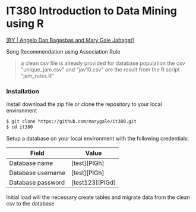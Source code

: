 # IT380 Introduction to Data Mining using R

[[BY | Angelo Dan Bagasbas and Mary Gale Jabagat]](https://nodesource.com/products/nsolid)

Song Recommendation using Association Rule

> a clean csv file is already provided for database population
> the csv "unique_jam.csv" and "jav10.csv" are the result from the R script "jam_rules.R"


### Installation

Install download the zip file or clone the repository to your local environment

```sh
$ git clone https://github.com/marygale/it380.git
$ cd it380
```

Setup a database on your local environment with the following credentials:

|Field  | Value|
| ------ | ------ |
| Database name | [test][PlGh] |
| Database username | [test][PlGh] |
| Database password | [test123][PlGd] |

Initial load will the necessary create tables and migrate data from the clean csv to the database
